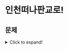 # 인천떠나판교로!


## 문제
<details>
  <summary>Click to expand!</summary>
  
   ### 220314
+ [1,2,3 더하기](https://www.acmicpc.net/problem/9095)
+ [정수 삼각형](https://www.acmicpc.net/problem/1932)
+ [프린터 큐](https://www.acmicpc.net/problem/1966)
+ [나무 조각](https://www.acmicpc.net/problem/2947)
+ [영역 구하기](https://www.acmicpc.net/problem/2583)
+ [연구소](https://www.acmicpc.net/problem/14502)
